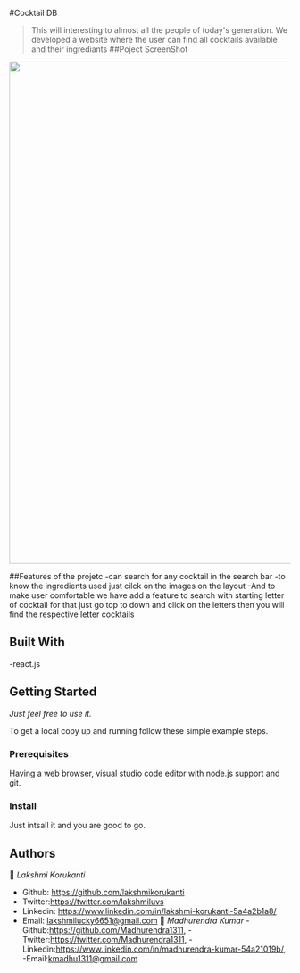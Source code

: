 #Cocktail DB
>This will interesting to almost all the people of today's generation.
>We developed a website where the user can find all cocktails available and their ingrediants 
##Poject ScreenShot
<img src="C:\Users\anunraj\Desktop\Cocktail\Module-4-project\project\src\Images\Complete.png" width=900 />

##Features of the projetc
-can search for any cocktail in the search bar
-to know the ingredients used just cilck on the images on the layout
-And to make user comfortable we have add a feature to search with starting letter of cocktail  for that just go top to down and click on the letters then you will find the respective letter cocktails 

## Built With
-react.js

## Getting Started

*Just feel free to use it.*

To get a local copy up and running follow these simple example steps.

### Prerequisites

Having a web browser, visual studio code editor with node.js support and git.

### Install

Just intsall it and you are good to go.

## Authors
👤 *Lakshmi Korukanti*
- Github: https://github.com/lakshmikorukanti
- Twitter:https://twitter.com/lakshmiluvs
- Linkedin: https://www.linkedin.com/in/lakshmi-korukanti-5a4a2b1a8/
- Email: lakshmilucky6651@gmail.com
👤 *Madhurendra Kumar*
-Github:https://github.com/Madhurendra1311,
-Twitter:https://twitter.com/Madhurendra1311,
-Linkedin:https://www.linkedin.com/in/madhurendra-kumar-54a21019b/,
-Email:kmadhu1311@gmail.com
